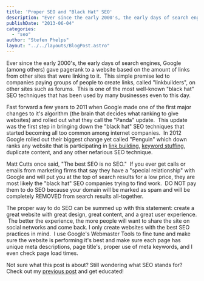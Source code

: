 ```yaml
---
title: 'Proper SEO and "Black Hat" SEO'
description: "Ever since the early 2000's, the early days of search engines, Google (among others) gave pagerank to a website based on the amount of links from other sites that were linking to it.  This simple premise"
publishDate: "2013-06-04"
categories:
  - "seo"
author: "Stefen Phelps"
layout: "../../layouts/BlogPost.astro"
---
```


Ever since the early 2000's, the early days of search engines, Google (among others) gave pagerank to a website based on the amount of links from other sites that were linking to it.  This simple premise led to companies paying groups of people to create links, called "linkbuilders", on other sites such as forums.  This is one of the most well-known "black hat" SEO techniques that has been used by many businesses even to this day.

Fast forward a few years to 2011 when Google made one of the first major changes to it's algorithm (the brain that decides what ranking to give websites) and rolled out what they call the "Panda" update.  This update was the first step in bringing down the "black hat" SEO techniques that started becoming all too common among internet companies.  In 2012 Google rolled out their biggest change yet called "Penguin" which down ranks any website that is participating in [link building](https://en.wikipedia.org/wiki/Link_building), [keyword stuffing](http://en.wikipedia.org/wiki/Keyword_stuffing), duplicate content, and any other nefarious SEO technique.

Matt Cutts once said, "The best SEO is no SEO."  If you ever get calls or emails from marketing firms that say they have a "special relationship" with Google and will put you at the top of search results for a low price, they are most likely the "black hat" SEO companies trying to find work.  DO NOT pay them to do SEO because your domain will be marked as spam and will be completely REMOVED from search results all-together.

The proper way to do SEO can be summed up with this statement: create a great website with great design, great content, and a great user experience.  The better the experience, the more people will want to share the site on social networks and come back. I only create websites with the best SEO practices in mind.  I use Google's Webmaster Tools to fine tune and make sure the website is performing it's best and make sure each page has unique meta descriptions, page title's, proper use of meta keywords, and I even check page load times.

Not sure what this post is about? Still wondering what SEO stands for? Check out my [previous post](/images/what-is-seo/ "What is SEO and how can I use it?") and get educated!
